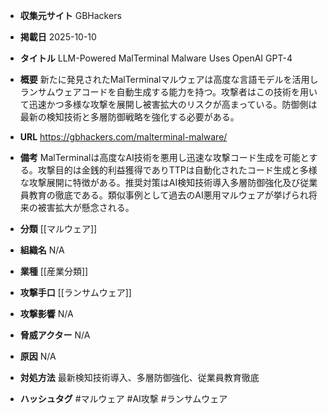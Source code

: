 - **収集元サイト**
GBHackers

- **掲載日**
2025-10-10

- **タイトル**
LLM-Powered MalTerminal Malware Uses OpenAI GPT-4

- **概要**
新たに発見されたMalTerminalマルウェアは高度な言語モデルを活用しランサムウェアコードを自動生成する能力を持つ。攻撃者はこの技術を用いて迅速かつ多様な攻撃を展開し被害拡大のリスクが高まっている。防御側は最新の検知技術と多層防御戦略を強化する必要がある。

- **URL**
https://gbhackers.com/malterminal-malware/

- **備考**
MalTerminalは高度なAI技術を悪用し迅速な攻撃コード生成を可能とする。攻撃目的は金銭的利益獲得でありTTPは自動化されたコード生成と多様な攻撃展開に特徴がある。推奨対策はAI検知技術導入多層防御強化及び従業員教育の徹底である。類似事例として過去のAI悪用マルウェアが挙げられ将来の被害拡大が懸念される。

- **分類**
[[マルウェア]]

- **組織名**
N/A

- **業種**
[[産業分類]]

- **攻撃手口**
[[ランサムウェア]]

- **攻撃影響**
N/A

- **脅威アクター**
N/A

- **原因**
N/A

- **対処方法**
最新検知技術導入、多層防御強化、従業員教育徹底

- **ハッシュタグ**
#マルウェア #AI攻撃 #ランサムウェア
